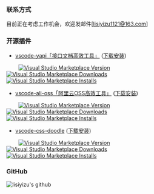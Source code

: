 ### 联系方式

目前正在考虑工作机会，欢迎发邮件[lisiyizu1121@163.com]

### 开源插件
- [vscode-yapi「接口文档高效工具」](https://github.com/lisiyizu/vscode-yapi) ([下载安装](https://marketplace.visualstudio.com/items?itemName=kummy.vscode-yapi))
<p>
    &nbsp;&nbsp;&nbsp;&nbsp;&nbsp;&nbsp;&nbsp;
    <a href="https://marketplace.visualstudio.com/items?itemName=kummy.vscode-yapi" target="__blank"><img src="https://img.shields.io/visual-studio-marketplace/v/kummy.vscode-yapi?color=blue&amp;label=VS%20Code%20Marketplace&logo=visual-studio-code" alt="Visual Studio Marketplace Version" /></a>
    <a href="https://marketplace.visualstudio.com/items?itemName=kummy.vscode-yapi" target="__blank"><img src="https://img.shields.io/visual-studio-marketplace/d/kummy.vscode-yapi?color=4bdbe3" alt="Visual Studio Marketplace Downloads" /></a>
    <a href="https://marketplace.visualstudio.com/items?itemName=kummy.vscode-yapi" target="__blank"><img src="https://img.shields.io/visual-studio-marketplace/i/kummy.vscode-yapi?color=63ba83" alt="Visual Studio Marketplace Installs" /></a>
</p>

- [vscode-ali-oss「阿里云OSS高效工具」](https://github.com/lisiyizu/vscode-ali-oss) ([下载安装](https://marketplace.visualstudio.com/items?itemName=kummy.vscode-ali-oss))
<p>
    &nbsp;&nbsp;&nbsp;&nbsp;&nbsp;&nbsp;&nbsp;
    <a href="https://marketplace.visualstudio.com/items?itemName=kummy.vscode-ali-oss" target="__blank"><img src="https://img.shields.io/visual-studio-marketplace/v/kummy.vscode-ali-oss?color=blue&amp;label=VS%20Code%20Marketplace&logo=visual-studio-code" alt="Visual Studio Marketplace Version" /></a>
    <a href="https://marketplace.visualstudio.com/items?itemName=kummy.vscode-ali-oss" target="__blank"><img src="https://img.shields.io/visual-studio-marketplace/d/kummy.vscode-ali-oss?color=4bdbe3" alt="Visual Studio Marketplace Downloads" /></a>
    <a href="https://marketplace.visualstudio.com/items?itemName=kummy.vscode-ali-oss" target="__blank"><img src="https://img.shields.io/visual-studio-marketplace/i/kummy.vscode-ali-oss?color=63ba83" alt="Visual Studio Marketplace Installs" /></a>
</p>

- [vscode-css-doodle](https://github.com/lisiyizu/vscode-css-doodle) ([下载安装](https://marketplace.visualstudio.com/items?itemName=kummy.vscode-css-doodle))
<p>
    &nbsp;&nbsp;&nbsp;&nbsp;&nbsp;&nbsp;&nbsp;
    <a href="https://marketplace.visualstudio.com/items?itemName=kummy.vscode-css-doodle" target="__blank"><img src="https://img.shields.io/visual-studio-marketplace/v/kummy.vscode-css-doodle?color=blue&amp;label=VS%20Code%20Marketplace&logo=visual-studio-code" alt="Visual Studio Marketplace Version" /></a>
    <a href="https://marketplace.visualstudio.com/items?itemName=kummy.vscode-css-doodle" target="__blank"><img src="https://img.shields.io/visual-studio-marketplace/d/kummy.vscode-css-doodle?color=4bdbe3" alt="Visual Studio Marketplace Downloads" /></a>
    <a href="https://marketplace.visualstudio.com/items?itemName=kummy.vscode-css-doodle" target="__blank"><img src="https://img.shields.io/visual-studio-marketplace/i/kummy.vscode-css-doodle?color=63ba83" alt="Visual Studio Marketplace Installs" /></a>
</p>


### GitHub
![lisiyizu's github](https://github-readme-stats.vercel.app/api?username=lisiyizu&show_icons=true&title_color=409EFF&icon_color=409EFF&text_color=333333&bg_color=ffffff)
